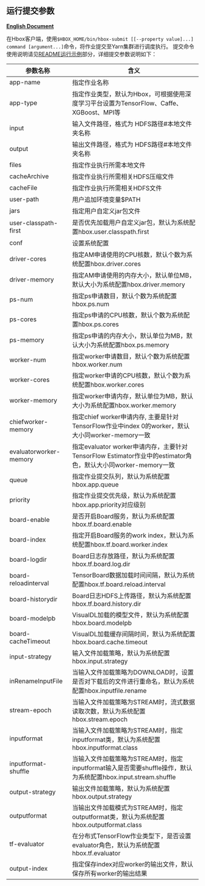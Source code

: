 ## 运行提交参数

[**English Document**](./submit.md)

在Hbox客户端，使用`$HBOX_HOME/bin/hbox-submit [[--property value]...] command [argument...]`命令，将作业提交至Yarn集群进行调度执行。
提交命令使用说明请见[README运行示例](../README_CN.md)部分，详细提交参数说明如下：

参数名称 | 含义  
---------------- | ---------------  
app-name | 指定作业名称  
app-type | 指定作业类型，默认为Hbox，可根据使用深度学习平台设置为TensorFlow、Caffe、XGBoost、MPI等  
input | 输入文件路径，格式为 HDFS路径#本地文件夹名称  
output | 输出文件路径，格式为 HDFS路径#本地文件夹名称  
files | 指定作业执行所需本地文件
cacheArchive | 指定作业执行所需相关HDFS压缩文件  
cacheFile | 指定作业执行所需相关HDFS文件  
user-path | 用户追加环境变量$PATH  
jars | 指定用户自定义jar包文件  
user-classpath-first | 是否优先加载用户自定义jar包，默认为系统配置hbox.user.classpath.first  
conf | 设置系统配置  
driver-cores | 指定AM申请使用的CPU核数，默认个数为系统配置hbox.driver.cores
driver-memory | 指定AM申请使用的内存大小，默认单位MB，默认大小为系统配置hbox.driver.memory
ps-num | 指定ps申请数目，默认个数为系统配置hbox.ps.num  
ps-cores | 指定ps申请的CPU核数，默认个数为系统配置hbox.ps.cores  
ps-memory | 指定ps申请的内存大小，默认单位为MB，默认大小为系统配置hbox.ps.memory  
worker-num | 指定worker申请数目，默认个数为系统配置hbox.worker.num  
worker-cores | 指定worker申请的CPU核数，默认个数为系统配置hbox.worker.cores  
worker-memory | 指定worker申请内存，默认单位为MB，默认大小为系统配置hbox.worker.memory  
chiefworker-memory | 指定chief worker申请内存, 主要是针对TensorFlow作业中index 0的worker，默认大小同worker-memory一致  
evaluatorworker-memory | 指定evaluator worker申请内存，主要针对TensorFlow Estimator作业中的estimator角色，默认大小同worker-memory一致  
queue | 指定作业提交队列，默认为系统配置hbox.app.queue  
priority | 指定作业提交优先级，默认为系统配置hbox.app.priority对应级别  
board-enable | 是否开启Board服务，默认为系统配置hbox.tf.board.enable  
board-index | 指定开启Board服务的work index，默认为系统配置hbox.tf.board.worker.index  
board-logdir | Board日志存放路径，默认为系统配置hbox.tf.board.log.dir  
board-reloadinterval | TensorBoard数据加载时间间隔，默认为系统配置hbox.tf.board.reload.interval  
board-historydir | Board日志HDFS上传路径，默认为系统配置hbox.tf.board.history.dir  
board-modelpb | VisualDL加载的模型文件，默认为系统配置hbox.board.modelpb  
board-cacheTimeout | VisualDL加载缓存间隔时间，默认为系统配置hbox.board.cache.timeout  
input-strategy | 输入文件加载策略，默认为系统配置hbox.input.strategy  
inRenameInputFile | 当输入文件加载策略为DOWNLOAD时，设置是否对下载后的文件进行重命名，默认为系统配置hbox.inputfile.rename  
stream-epoch | 当输入文件加载策略为STREAM时，流式数据读取次数，默认为系统配置hbox.stream.epoch  
inputformat | 当输入文件加载策略为STREAM时，指定inputformat类，默认为系统配置hbox.inputformat.class  
inputformat-shuffle | 当输入文件加载策略为STREAM时，指定inputformat输入是否需要shuffle操作，默认为系统配置hbox.input.stream.shuffle  
output-strategy | 输出文件加载策略，默认为系统配置hbox.output.strategy  
outputformat | 当输出文件加载模式为STREAM时，指定outputformat类，默认为系统配置hbox.outputformat.class  
tf-evaluator | 在分布式TensorFlow作业类型下，是否设置evaluator角色，默认为系统配置hbox.tf.evaluator  
output-index | 指定保存index对应worker的输出文件，默认保存所有worker的输出结果  
